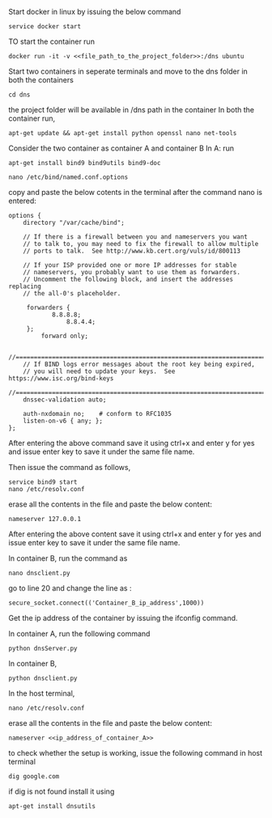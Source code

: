 Start docker in linux by issuing the below command
```
service docker start
```

TO start the container run
```
docker run -it -v <<file_path_to_the_project_folder>>:/dns ubuntu
```
Start two containers in seperate terminals and move to the dns folder in both the containers
```
cd dns
```
the project folder will be available in /dns path in the container
In both the container run,
```
apt-get update && apt-get install python openssl nano net-tools
```
Consider the two container as container A and container B
In A:
run
```
apt-get install bind9 bind9utils bind9-doc
```
```
nano /etc/bind/named.conf.options
```
copy and paste the below cotents in the terminal after the command nano is entered:
```
options {
	directory "/var/cache/bind";

	// If there is a firewall between you and nameservers you want
	// to talk to, you may need to fix the firewall to allow multiple
	// ports to talk.  See http://www.kb.cert.org/vuls/id/800113

	// If your ISP provided one or more IP addresses for stable
	// nameservers, you probably want to use them as forwarders.  
	// Uncomment the following block, and insert the addresses replacing
	// the all-0's placeholder.

	 forwarders {
	        8.8.8.8;
                8.8.4.4;
	 };
         forward only;

	//========================================================================
	// If BIND logs error messages about the root key being expired,
	// you will need to update your keys.  See https://www.isc.org/bind-keys
	//========================================================================
	dnssec-validation auto;

	auth-nxdomain no;    # conform to RFC1035
	listen-on-v6 { any; };
};
```
After entering the above command save it using ctrl+x and enter y for yes and issue enter key to save it under the same file name.

Then issue the command as follows,
```
service bind9 start
nano /etc/resolv.conf
```
erase all the contents in the file and paste the below content:
```
nameserver 127.0.0.1
```

After entering the above content save it using ctrl+x and enter y for yes and issue enter key to save it under the same file name.

In container B,
run the command as
```
nano dnsclient.py
```
go to line 20 and change the line as :
```
secure_socket.connect(('Container_B_ip_address',1000))
```
Get the ip address of the container by issuing the ifconfig command.

In container A,
run the following command
```
python dnsServer.py
```

In container B,
```
python dnsclient.py
```
In the host terminal,
```
nano /etc/resolv.conf
```
erase all the contents in the file and paste the below content:
```
nameserver <<ip_address_of_container_A>>
```

to check whether the setup is working,
issue the following command in host terminal
```
dig google.com
```
if dig is not found install it using
```
apt-get install dnsutils
```
